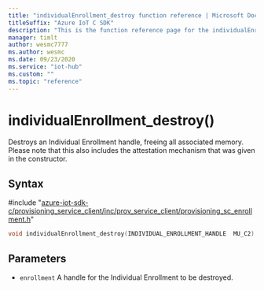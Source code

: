 ```yaml
---                             
title: "individualEnrollment_destroy function reference | Microsoft Docs" 
titleSuffix: "Azure IoT C SDK"            
description: "This is the function reference page for the individualEnrollment_destroy() function in the Azure IoT C SDK. This SDK is used with Azure IoT Hub and Azure IoT Hub Device Provisioning Service"            
manager: timlt                 
author: wesmc7777              
ms.author: wesmc               
ms.date: 09/23/2020                    
ms.service: "iot-hub"             
ms.custom: ""                
ms.topic: "reference"        
---                            
```


# individualEnrollment_destroy()

Destroys an Individual Enrollment handle, freeing all associated memory. Please note that this also includes the attestation mechanism that was given in the constructor.

## Syntax

\#include "[azure-iot-sdk-c/provisioning_service_client/inc/prov_service_client/provisioning_sc_enrollment.h](../provisioning-sc-enrollment-h.md)"  
```C
void individualEnrollment_destroy(INDIVIDUAL_ENROLLMENT_HANDLE  MU_C2);
```

## Parameters
* `enrollment` A handle for the Individual Enrollment to be destroyed.

